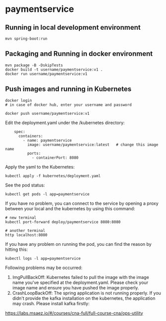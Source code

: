 # paymentservice

## Running in local development environment

```
mvn spring-boot:run
```

## Packaging and Running in docker environment

```
mvn package -B -DskipTests
docker build -t username/paymentservice:v1 .
docker run username/paymentservice:v1
```

## Push images and running in Kubernetes

```
docker login 
# in case of docker hub, enter your username and password

docker push username/paymentservice:v1
```

Edit the deployment.yaml under the /kubernetes directory:
```
    spec:
      containers:
        - name: paymentservice
          image: username/paymentservice:latest   # change this image name
          ports:
            - containerPort: 8080

```

Apply the yaml to the Kubernetes:
```
kubectl apply -f kubernetes/deployment.yaml
```

See the pod status:
```
kubectl get pods -l app=paymentservice
```

If you have no problem, you can connect to the service by opening a proxy between your local and the kubernetes by using this command:
```
# new terminal
kubectl port-forward deploy/paymentservice 8080:8080

# another terminal
http localhost:8080
```

If you have any problem on running the pod, you can find the reason by hitting this:
```
kubectl logs -l app=paymentservice
```

Following problems may be occurred:

1. ImgPullBackOff:  Kubernetes failed to pull the image with the image name you've specified at the deployment.yaml. Please check your image name and ensure you have pushed the image properly.
1. CrashLoopBackOff: The spring application is not running properly. If you didn't provide the kafka installation on the kubernetes, the application may crash. Please install kafka firstly:

https://labs.msaez.io/#/courses/cna-full/full-course-cna/ops-utility

